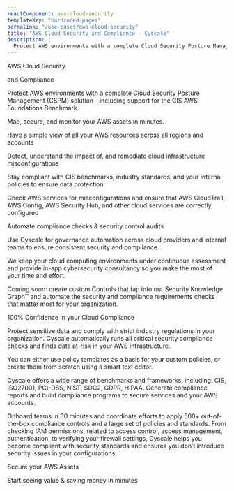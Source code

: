 ```yaml
---
reactComponent: aws-cloud-security
templateKey: "hardcoded-pages"
permalink: "/use-cases/aws-cloud-security"
title: "AWS Cloud Security and Compliance - Cyscale"
description: |
  Protect AWS environments with a complete Cloud Security Posture Management (CSPM) solution
---
```


AWS Cloud Security

and Compliance

Protect AWS environments with a complete Cloud Security Posture Management (CSPM)
                                solution - including support for the CIS AWS Foundations Benchmark.

Map, secure, and monitor your AWS assets in minutes.

Have a simple view of all your AWS resources across all regions and accounts

Detect, understand the impact of, and remediate cloud infrastructure
                                        misconfigurations

Stay compliant with CIS benchmarks, industry standards, and your internal
                                        policies to ensure data protection

Check AWS services for misconfigurations and ensure that AWS CloudTrail, AWS
                                        Config, AWS Security Hub, and other cloud services are correctly configured

Automate compliance checks & security control audits

Use Cyscale for governance automation across cloud providers and internal teams to
                                    ensure consistent security and compliance.

We keep your cloud computing environments under continuous assessment and provide
                                    in-app cybersecurity consultancy so you make the most of your time and effort.

Coming soon: create custom Controls that tap into our Security Knowledge Graph™ and
                                    automate the security and compliance requirements checks that matter most for your
                                    organization.

100% Confidence in your Cloud Compliance

Protect sensitive data and comply with strict industry regulations in your
                                        organization. Cyscale automatically runs all critical security compliance checks
                                        and finds data at-risk in your AWS infrastructure.

You can either use policy templates as a basis for your custom policies, or
                                        create them from scratch using a smart text editor.

Cyscale offers a wide range of benchmarks and frameworks, including: CIS,
                                        ISO27001, PCI-DSS, NIST, SOC2, GDPR, HIPAA. Generate compliance reports and
                                        build compliance programs to secure services and your AWS accounts.

Onboard teams in 30 minutes and coordinate efforts to apply 500+ out-of-the-box
                                        compliance controls and a large set of policies and standards. From checking IAM
                                        permissions, related to access control, access management, authentication, to
                                        verifying your firewall settings, Cyscale helps you become compliant with
                                        security standards and ensures you don’t introduce security issues in your
                                        configurations.

Secure your AWS Assets

Start seeing value & saving money in minutes



